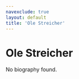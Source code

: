 ```yaml
---
navexclude: true
layout: default
title: 'Ole Streicher'
---
```


# Ole Streicher

No biography found.